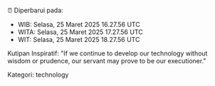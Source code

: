 ⏰ Diperbarui pada:
- WIB: Selasa, 25 Maret 2025 16.27.56 UTC
- WITA: Selasa, 25 Maret 2025 17.27.56 UTC
- WIT: Selasa, 25 Maret 2025 18.27.56 UTC

Kutipan Inspiratif:
"If we continue to develop our technology without wisdom or prudence, our servant may prove to be our executioner."


Kategori: technology

